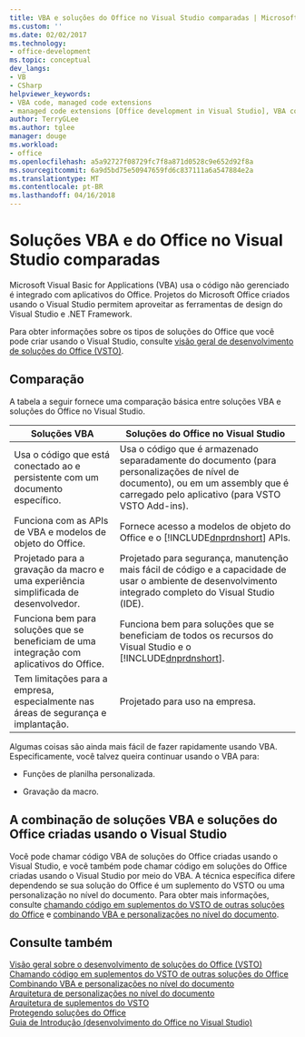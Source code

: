 ```yaml
---
title: VBA e soluções do Office no Visual Studio comparadas | Microsoft Docs
ms.custom: ''
ms.date: 02/02/2017
ms.technology:
- office-development
ms.topic: conceptual
dev_langs:
- VB
- CSharp
helpviewer_keywords:
- VBA code, managed code extensions
- managed code extensions [Office development in Visual Studio], VBA compared to
author: TerryGLee
ms.author: tglee
manager: douge
ms.workload:
- office
ms.openlocfilehash: a5a92727f08729fc7f8a871d0528c9e652d92f8a
ms.sourcegitcommit: 6a9d5bd75e50947659fd6c837111a6a547884e2a
ms.translationtype: MT
ms.contentlocale: pt-BR
ms.lasthandoff: 04/16/2018
---
```

# <a name="vba-and-office-solutions-in-visual-studio-compared"></a>Soluções VBA e do Office no Visual Studio comparadas
  Microsoft Visual Basic for Applications (VBA) usa o código não gerenciado é integrado com aplicativos do Office. Projetos do Microsoft Office criados usando o Visual Studio permitem aproveitar as ferramentas de design do Visual Studio e .NET Framework.  
  
 Para obter informações sobre os tipos de soluções do Office que você pode criar usando o Visual Studio, consulte [visão geral de desenvolvimento de soluções do Office &#40;VSTO&#41;](../vsto/office-solutions-development-overview-vsto.md).  
  
## <a name="comparison"></a>Comparação  
 A tabela a seguir fornece uma comparação básica entre soluções VBA e soluções do Office no Visual Studio.  
  
|Soluções VBA|Soluções do Office no Visual Studio|  
|-------------------|---------------------------------------|  
|Usa o código que está conectado ao e persistente com um documento específico.|Usa o código que é armazenado separadamente do documento (para personalizações de nível de documento), ou em um assembly que é carregado pelo aplicativo (para VSTO VSTO Add-ins).|  
|Funciona com as APIs de VBA e modelos de objeto do Office.|Fornece acesso a modelos de objeto do Office e o [!INCLUDE[dnprdnshort](../sharepoint/includes/dnprdnshort-md.md)] APIs.|  
|Projetado para a gravação da macro e uma experiência simplificada de desenvolvedor.|Projetado para segurança, manutenção mais fácil de código e a capacidade de usar o ambiente de desenvolvimento integrado completo do Visual Studio (IDE).|  
|Funciona bem para soluções que se beneficiam de uma integração com aplicativos do Office.|Funciona bem para soluções que se beneficiam de todos os recursos do Visual Studio e o [!INCLUDE[dnprdnshort](../sharepoint/includes/dnprdnshort-md.md)].|  
|Tem limitações para a empresa, especialmente nas áreas de segurança e implantação.|Projetado para uso na empresa.|  
  
 Algumas coisas são ainda mais fácil de fazer rapidamente usando VBA. Especificamente, você talvez queira continuar usando o VBA para:  
  
-   Funções de planilha personalizada.  
  
-   Gravação da macro.  
  
## <a name="combining-vba-solutions-and-office-solutions-created-by-using-visual-studio"></a>A combinação de soluções VBA e soluções do Office criadas usando o Visual Studio  
 Você pode chamar código VBA de soluções do Office criadas usando o Visual Studio, e você também pode chamar código em soluções do Office criadas usando o Visual Studio por meio do VBA. A técnica específica difere dependendo se sua solução do Office é um suplemento do VSTO ou uma personalização no nível do documento. Para obter mais informações, consulte [chamando código em suplementos do VSTO de outras soluções do Office](../vsto/calling-code-in-vsto-add-ins-from-other-office-solutions.md) e [combinando VBA e personalizações no nível do documento](../vsto/combining-vba-and-document-level-customizations.md).  
  
## <a name="see-also"></a>Consulte também  
 [Visão geral sobre o desenvolvimento de soluções do Office &#40;VSTO&#41;](../vsto/office-solutions-development-overview-vsto.md)   
 [Chamando código em suplementos do VSTO de outras soluções do Office](../vsto/calling-code-in-vsto-add-ins-from-other-office-solutions.md)   
 [Combinando VBA e personalizações no nível do documento](../vsto/combining-vba-and-document-level-customizations.md)   
 [Arquitetura de personalizações no nível do documento](../vsto/architecture-of-document-level-customizations.md)   
 [Arquitetura de suplementos do VSTO](../vsto/architecture-of-vsto-add-ins.md)   
 [Protegendo soluções do Office](../vsto/securing-office-solutions.md)   
 [Guia de Introdução &#40;desenvolvimento do Office no Visual Studio&#41;](../vsto/getting-started-office-development-in-visual-studio.md)  
  
  